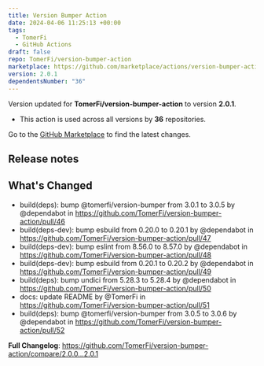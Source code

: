 ```yaml
---
title: Version Bumper Action
date: 2024-04-06 11:25:13 +00:00
tags:
  - TomerFi
  - GitHub Actions
draft: false
repo: TomerFi/version-bumper-action
marketplace: https://github.com/marketplace/actions/version-bumper-action
version: 2.0.1
dependentsNumber: "36"
---
```



Version updated for **TomerFi/version-bumper-action** to version **2.0.1**.
- This action is used across all versions by **36** repositories.

Go to the [GitHub Marketplace](https://github.com/marketplace/actions/version-bumper-action) to find the latest changes.

## Release notes

## What's Changed
* build(deps): bump @tomerfi/version-bumper from 3.0.1 to 3.0.5 by @dependabot in https://github.com/TomerFi/version-bumper-action/pull/46
* build(deps-dev): bump esbuild from 0.20.0 to 0.20.1 by @dependabot in https://github.com/TomerFi/version-bumper-action/pull/47
* build(deps-dev): bump eslint from 8.56.0 to 8.57.0 by @dependabot in https://github.com/TomerFi/version-bumper-action/pull/48
* build(deps-dev): bump esbuild from 0.20.1 to 0.20.2 by @dependabot in https://github.com/TomerFi/version-bumper-action/pull/49
* build(deps): bump undici from 5.28.3 to 5.28.4 by @dependabot in https://github.com/TomerFi/version-bumper-action/pull/50
* docs: update README by @TomerFi in https://github.com/TomerFi/version-bumper-action/pull/51
* build(deps): bump @tomerfi/version-bumper from 3.0.5 to 3.0.6 by @dependabot in https://github.com/TomerFi/version-bumper-action/pull/52


**Full Changelog**: https://github.com/TomerFi/version-bumper-action/compare/2.0.0...2.0.1
